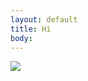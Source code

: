 ```yaml
---
layout: default
title: Hi
body:
---
```


<img src="{{ '/assets/project/critical-checklist-prototype.png' }}"/>
